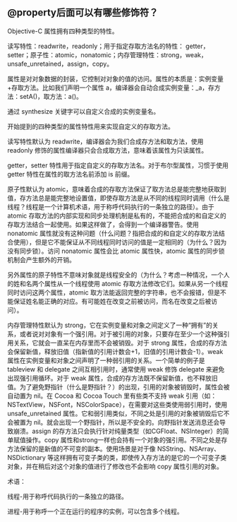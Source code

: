 ## @property后面可以有哪些修饰符？

Objective-C 属性拥有四种类型的特性。

读写特性：readwrite，readonly；用于指定存取方法名的特性： getter，setter；原子性：atomic，nonatomic；内存管理特性：strong，weak，unsafe_unretained，assign，copy。



属性是对对象数据的封装，它控制对对象的值的访问。属性的本质是：实例变量+存取方法。比如我们声明一个属性 a，编译器会自动合成实例变量：_a，存方法：setA()，取方法：a()。

通过 synthesize 关键字可以自定义合成的实例变量名。

开始提到的四种类型的属性特性用来实现自定义的存取方法。

读写特性默认为 readwrite，编译器会为我们合成存方法和取方法，使用 readonly 修饰的属性编译器只会合成取方法，意味着该属性为只读属性。

getter，setter 特性用于指定自定义的存取方法名。对于布尔型属性，习惯于使用 getter 特性在属性的取方法名前添加 is 前缀。

原子性默认为 atomic，意味着合成的存取方法保证了取方法总是能完整地获取到值，存方法总是能完整地设置值，即使存取方法是从不同的线程同时调用（什么是线程？线程是一个计算机术语，用于称呼代码执行的一条独立的路径）。由于 atomic 存取方法的内部实现和同步处理机制是私有的，不能把合成的和自定义的存取方法结合一起使用。如果这样做了，会得到一个编译器警告。使用 nonatomic 属性就没有这种问题（什么问题？指把合成的和自定义的存取方法结合使用），但是它不能保证从不同线程同时访问的值是一定相同的（为什么？因为没有同步锁）。访问 nonatomic 属性会比 atomic 属性快，atomic 属性的同步锁机制会产生额外的开销。

另外属性的原子特性不意味对象就是线程安全的（为什么？考虑一种情况，一个人的姓和名两个属性从一个线程使用 atomic 存取方法修改它们。如果从另一个线程同时访问这两个属性，atomic 取方法能返回完整的字符串，也不会报错，但是不能保证姓名能正确的对应。有可能姓在改变之前被访问，而名在改变之后被访问）。

内存管理特性默认为 strong，它在实例变量和对象之间定义了一种“拥有”的关系，或者说对对象有一个强引用。对于被引用的对象，只要存在至少一个这种强引用关系，它就会一直呆在内存里而不会被销毁。对于 strong 属性，合成的存方法会保留新值，释放旧值（指新值的引用计数会+1，旧值的引用计数会-1）。weak 属性在实例变量和对象之间声明了一种弱引用的关系。一个简单的例子是 tableview 和 delegate 之间互相引用时，通常使用 weak 修饰 delegate 来避免出现强引用循环。对于 weak 属性，合成的存方法既不保留新值，也不释放旧值。为了避免野指针（什么是野指针？）的出现，引用的对象被销毁时，属性会被自动置为 nil。在 Cocoa 和 Cocoa Touch 里有些类不支持 weak 引用（如：NSTextView，NSFont，NSColorSpace），在需要对这些类使用弱引用时，使用 unsafe_unretained 属性。它和弱引用类似，不同之处是引用的对象被销毁后它不会被置为 nil。就会出现一个野指针，所以是不安全的。向野指针发送消息还会导致崩溃。assign 的存方法只会执行针对纯量类型（如CGFloat、NSInteger）的简单赋值操作。copy 属性和strong一样也会持有一个对象的强引用。不同之处是存方法保留的是新值的不可变的副本。使用场景是对于像 NSString、NSArray、NSDictionary 等这样拥有可变子类的类，即使传入存方法的是它的一个可变子类对象，并在稍后对这个对象的值进行了修改也不会影响 copy 属性引用的对象。



术语：

线程-用于称呼代码执行的一条独立的路径。

进程-用于称呼一个正在运行的程序的实例，可以包含多个线程。